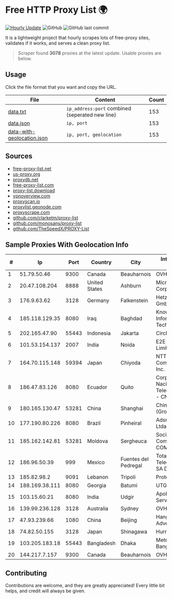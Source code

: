 
# Free HTTP Proxy List 🌍

[![Hourly Update](https://github.com/mertguvencli/http-proxy-list/actions/workflows/main.yml/badge.svg?branch=main)](https://github.com/mertguvencli/http-proxy-list/actions/workflows/main.yml)
![GitHub](https://img.shields.io/github/license/mertguvencli/http-proxy-list)
![GitHub last commit](https://img.shields.io/github/last-commit/mertguvencli/http-proxy-list)

It is a lightweight project that hourly scrapes lots of free-proxy sites, validates if it works, and serves a clean proxy list.


> Scraper found **3078** proxies at the latest update. Usable proxies are below.

## Usage

Click the file format that you want and copy the URL.


|File|Content|Count|
|----|-------|-----|
|[data.txt](https://raw.githubusercontent.com/mertguvencli/http-proxy-list/main/proxy-list/data.txt)|`ip_address:port` combined (seperated new line)|153|
|[data.json](https://raw.githubusercontent.com/mertguvencli/http-proxy-list/main/proxy-list/data.json)|`ip, port`|153|
|[data-with-geolocation.json](https://raw.githubusercontent.com/mertguvencli/http-proxy-list/main/proxy-list/data-with-geolocation.json)|`ip, port, geolocation`|153|

## Sources

* [free-proxy-list.net](https://free-proxy-list.net)
* [us-proxy.org](https://www.us-proxy.org)
* [proxydb.net](http://proxydb.net)
* [free-proxy-list.com](https://free-proxy-list.com/?page=&port=&type%5B%5D=http&type%5B%5D=https&up_time=0&search=Search)
* [proxy-list.download](https://www.proxy-list.download/HTTP)
* [vpnoverview.com](https://vpnoverview.com/privacy/anonymous-browsing/free-proxy-servers)
* [proxyscan.io](https://www.proxyscan.io)
* [proxylist.geonode.com](https://proxylist.geonode.com/api/proxy-list?limit=300&page=1&sort_by=lastChecked&sort_type=desc&protocols=http,https)
* [proxyscrape.com](https://api.proxyscrape.com/v2/?request=displayproxies&protocol=http&timeout=10000&country=all&ssl=all&anonymity=all)
* [github.com/clarketm/proxy-list](https://raw.githubusercontent.com/clarketm/proxy-list/master/proxy-list-raw.txt)
* [github.com/monosans/proxy-list](https://raw.githubusercontent.com/monosans/proxy-list/main/proxies/http.txt)
* [github.com/TheSpeedX/PROXY-List](https://raw.githubusercontent.com/TheSpeedX/PROXY-List/master/http.txt)


## Sample Proxies With Geolocation Info

|#|Ip|Port|Country|City|Internet Service Provider|
|-|--|----|-------|----|-------------------------|
|1|51.79.50.46|9300|Canada|Beauharnois|OVH SAS|
|2|20.47.108.204|8888|United States|Ashburn|Microsoft Corporation|
|3|176.9.63.62|3128|Germany|Falkenstein|Hetzner Online GmbH|
|4|185.118.129.35|8080|Iraq|Baghdad|Knowledge Path Information Technology ISP|
|5|202.165.47.90|55443|Indonesia|Jakarta|Circlecom|
|6|101.53.154.137|2007|India|Noida|E2E Networks Limited|
|7|164.70.115.148|59394|Japan|Chiyoda|NTT PC Communications, Inc.|
|8|186.47.83.126|8080|Ecuador|Quito|Corporacion Nacional De Telecomunicaciones - CNT EP|
|9|180.165.130.47|53281|China|Shanghai|China Telecom (Group)|
|10|177.190.80.226|8080|Brazil|Pinheiral|Adsnet Telecom Ltda ME|
|11|185.162.142.81|53281|Moldova|Sergheuca|Societatea Comerciala Click-COM SRL|
|12|186.96.50.39|999|Mexico|Fuentes del Pedregal|Total Play Telecomunicaciones SA De CV|
|13|185.82.98.2|9091|Lebanon|Tripoli|Protected|
|14|188.169.38.111|8080|Georgia|Batumi|UTG MPLS DSL|
|15|103.15.60.21|8080|India|Udgir|Apollo Online Services Pvt ltd|
|16|139.99.236.128|3128|Australia|Sydney|OVH SAS|
|17|47.93.239.66|1080|China|Beijing|Hangzhou Alibaba Advertising Co|
|18|74.82.50.155|3128|Japan|Shinagawa|Hurricane Electric|
|19|103.205.183.18|55443|Bangladesh|Dhaka|MetroNet Bangladesh Ltd|
|20|144.217.7.157|9300|Canada|Beauharnois|OVH SAS|



## Contributing

Contributions are welcome, and they are greatly appreciated! Every
little bit helps, and credit will always be given.

